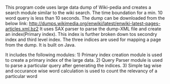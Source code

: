 This program code uses large data dump of Wiki-pedia and creates a search module similar to the wiki search. The time boundation for a min. 10 word query is less than 10 seconds. The dump can be downloaded from the below link: http://dumps.wikimedia.org/enwiki/latest/enwiki-latest-pages-articles.xml.bz2 It uses SAX parser to parse the dump-XML file and create an index(Primary index). This index is further broken down tos secondry index and third level index. The three indices are used for mapping a page from the dump. It is built on Java.

It includes the following modules: 1) Primary index creation module is used to create a primary index of the large data. 2) Query Parser module is used to parse a particular query after generating the indices. 3) Simple tag wise and occurance wise word calculation is used to count the relevancy of a particular word